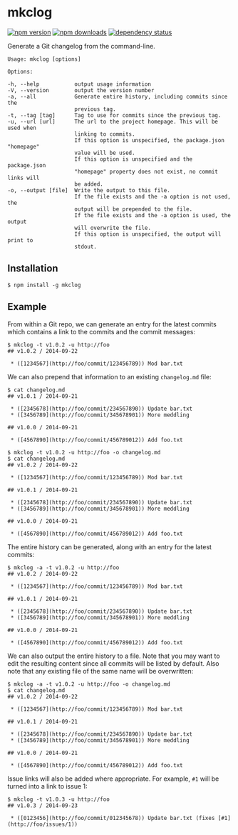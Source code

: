 # mkclog

[![npm version](https://img.shields.io/npm/v/mkclog.svg?style=flat-square)](https://www.npmjs.com/package/mkclog)
[![npm downloads](https://img.shields.io/npm/dm/mkclog.svg?style=flat-square)](https://www.npmjs.com/package/mkclog)
[![dependency status](https://david-dm.org/tanem/mkclog.svg?style=flat-square)](https://david-dm.org/tanem/mkclog)

Generate a Git changelog from the command-line.

```
Usage: mkclog [options]

Options:

-h, --help           output usage information
-V, --version        output the version number
-a, --all            Generate entire history, including commits since the
                     previous tag.
-t, --tag [tag]      Tag to use for commits since the previous tag.
-u, --url [url]      The url to the project homepage. This will be used when
                     linking to commits.
                     If this option is unspecified, the package.json "homepage"
                     value will be used.
                     If this option is unspecified and the package.json
                     "homepage" property does not exist, no commit links will
                     be added.
-o, --output [file]  Write the output to this file.
                     If the file exists and the -a option is not used, the
                     output will be prepended to the file.
                     If the file exists and the -a option is used, the output
                     will overwrite the file.
                     If this option is unspecified, the output will print to
                     stdout.
```

## Installation

```
$ npm install -g mkclog
```

## Example

From within a Git repo, we can generate an entry for the latest commits which contains a link to the commits and the commit messages:

```
$ mkclog -t v1.0.2 -u http://foo
## v1.0.2 / 2014-09-22

 * ([1234567](http://foo/commit/123456789)) Mod bar.txt
```

We can also prepend that information to an existing `changelog.md` file:

```
$ cat changelog.md
## v1.0.1 / 2014-09-21

 * ([2345678](http://foo/commit/234567890)) Update bar.txt
 * ([3456789](http://foo/commit/345678901)) More meddling

## v1.0.0 / 2014-09-21

 * ([4567890](http://foo/commit/456789012)) Add foo.txt

$ mkclog -t v1.0.2 -u http://foo -o changelog.md
$ cat changelog.md
## v1.0.2 / 2014-09-22

 * ([1234567](http://foo/commit/123456789)) Mod bar.txt

## v1.0.1 / 2014-09-21

 * ([2345678](http://foo/commit/234567890)) Update bar.txt
 * ([3456789](http://foo/commit/345678901)) More meddling

## v1.0.0 / 2014-09-21

 * ([4567890](http://foo/commit/456789012)) Add foo.txt
```

The entire history can be generated, along with an entry for the latest commits:

```
$ mkclog -a -t v1.0.2 -u http://foo
## v1.0.2 / 2014-09-22

 * ([1234567](http://foo/commit/123456789)) Mod bar.txt

## v1.0.1 / 2014-09-21

 * ([2345678](http://foo/commit/234567890)) Update bar.txt
 * ([3456789](http://foo/commit/345678901)) More meddling

## v1.0.0 / 2014-09-21

 * ([4567890](http://foo/commit/456789012)) Add foo.txt
```

We can also output the entire history to a file. Note that you may want to edit the resulting content since all commits will be listed by default. Also note that any existing file of the same name will be overwritten:

```
$ mkclog -a -t v1.0.2 -u http://foo -o changelog.md
$ cat changelog.md
## v1.0.2 / 2014-09-22

 * ([1234567](http://foo/commit/123456789)) Mod bar.txt

## v1.0.1 / 2014-09-21

 * ([2345678](http://foo/commit/234567890)) Update bar.txt
 * ([3456789](http://foo/commit/345678901)) More meddling

## v1.0.0 / 2014-09-21

 * ([4567890](http://foo/commit/456789012)) Add foo.txt
```

Issue links will also be added where appropriate. For example, `#1` will be turned into a link to issue 1:

```
$ mkclog -t v1.0.3 -u http://foo
## v1.0.3 / 2014-09-23

 * ([0123456](http://foo/commit/012345678)) Update bar.txt (fixes [#1](http://foo/issues/1))
```
